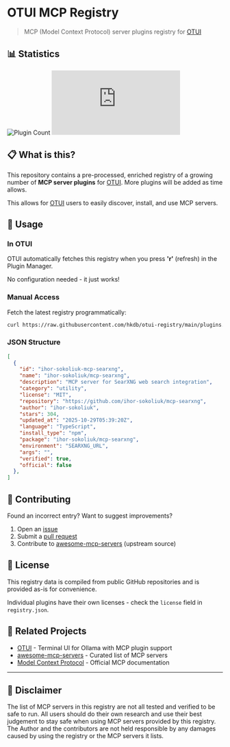 # OTUI MCP Registry

> MCP (Model Context Protocol) server plugins registry for [OTUI](https://github.com/hkdb/otui)

## 📊 Statistics

![Plugin Count](https://img.shields.io/badge/dynamic/json?url=https://raw.githubusercontent.com/hkdb/otui-registry/main/plugins.json&query=$.length&label=plugins&color=blue)
![Last Update](https://img.shields.io/github/last-commit/hkdb/otui-registry/commits/main/plugins.json?label=last%20update)

## 📋 What is this?

This repository contains a pre-processed, enriched registry of a growing number of **MCP server plugins** for [OTUI](https://github.com/hkdb/otui). More plugins will be added as time allows.

This allows for [OTUI](https://github.com/hkdb/otui) users to easily discover, install, and use MCP servers.

## 🚀 Usage

### In OTUI

OTUI automatically fetches this registry when you press **'r'** (refresh) in the Plugin Manager.

No configuration needed - it just works!

### Manual Access

Fetch the latest registry programmatically:

```bash
curl https://raw.githubusercontent.com/hkdb/otui-registry/main/plugins.json
```

### JSON Structure

```json
[
  {
    "id": "ihor-sokoliuk-mcp-searxng",
    "name": "ihor-sokoliuk/mcp-searxng",
    "description": "MCP server for SearXNG web search integration",
    "category": "utility",
    "license": "MIT",
    "repository": "https://github.com/ihor-sokoliuk/mcp-searxng",
    "author": "ihor-sokoliuk",
    "stars": 304,
    "updated_at": "2025-10-29T05:39:20Z",
    "language": "TypeScript",
    "install_type": "npm",
    "package": "ihor-sokoliuk/mcp-searxng",
    "environment": "SEARXNG_URL",
    "args": "",
    "verified": true,
    "official": false
  },
]
```

## 🤝 Contributing

Found an incorrect entry? Want to suggest improvements?

1. Open an [issue](../../issues)
2. Submit a [pull request](../../pulls)
3. Contribute to [awesome-mcp-servers](https://github.com/punkpeye/awesome-mcp-servers) (upstream source)

## 📜 License

This registry data is compiled from public GitHub repositories and is provided as-is for convenience.

Individual plugins have their own licenses - check the `license` field in `registry.json`.

## 🔗 Related Projects

- [OTUI](https://github.com/hkdb/otui) - Terminal UI for Ollama with MCP plugin support
- [awesome-mcp-servers](https://github.com/punkpeye/awesome-mcp-servers) - Curated list of MCP servers
- [Model Context Protocol](https://modelcontextprotocol.io/) - Official MCP documentation

---

## 🚨 Disclaimer

The list of MCP servers in this registry are not all tested and verified to be safe to run. All users should do their own research and use their best judgement to stay safe when using MCP servers provided by this registry. The Author and the contributors are not held responsible by any damages caused by using the registry or the MCP servers it lists.
